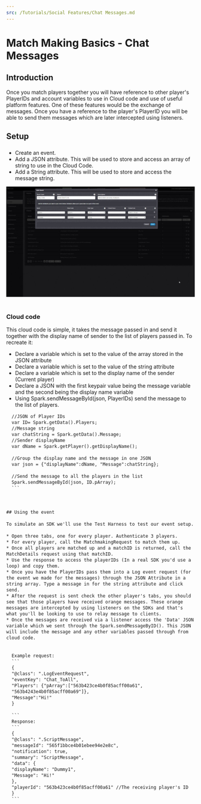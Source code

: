 ```yaml
---
src: /Tutorials/Social Features/Chat Messages.md
---
```


# Match Making Basics - Chat Messages

## Introduction

Once you match players together you will have reference to other player's PlayerIDs and account variables to use in Cloud code and use of useful platform features. One of these features would be the exchange of messages. Once you have a reference to the player's PlayerID you will be able to send them messages which are later intercepted using listeners.  

## Setup

###

  * Create an event.
  * Add a JSON attribute. This will be used to store and access an array of string to use in the Cloud Code.
  * Add a String attribute. This will be used to store and access the message string.

![](img/MatchMessage/1.jpg)
 

### Cloud code

This cloud code is simple, it takes the message passed in and send it together with the display name of sender to the list of players passed in. To recreate it:

  * Declare a variable which is set to the value of the array stored in the JSON attribute
  * Declare a variable which is set to the value of the string attribute
  * Declare a variable which is set to the display name of the sender (Current player)
  * Declare a JSON with the first keypair value being the message variable and the second being the display name variable
  * Using Spark.sendMessageById(json, PlayerIDs) send the message to the list of players.

  ```    
    //JSON of Player IDs
    var ID= Spark.getData().Players;
    //Message string
    var chatString = Spark.getData().Message;
    //Sender displayName
    var dName = Spark.getPlayer().getDisplayName();

    //Group the display name and the message in one JSON
    var json = {"displayName":dName, "Message":chatString};

    //Send the message to all the players in the list
    Spark.sendMessageById(json, ID.pArray);
    ```

 

## Using the event

To simulate an SDK we'll use the Test Harness to test our event setup.

  * Open three tabs, one for every player. Authenticate 3 players.
  * For every player, call the MatchmakingRequest to match them up.
  * Once all players are matched up and a matchID is returned, call the MatchDetails request using that matchID.
  * Use the response to access the playerIDs (In a real SDK you'd use a loop) and copy them.
  * Once you have the PlayerIDs pass them into a Log event request (for the event we made for the messages) through the JSON Attribute in a string array. Type a message in for the string attribute and click send.
  * After the request is sent check the other player's tabs, you should see that those players have received orange messages. These orange messages are intercepted by using listeners on the SDKs and that's what you'll be looking to use to relay message to clients.
  * Once the messages are received via a listener access the 'Data' JSON variable which we sent through the Spark.sendMessageByID(). This JSON will include the message and any other variables passed through from cloud code.


    Example request:
    ```
    {
    "@class": ".LogEventRequest",
    "eventKey": "Chat_ToAll",
    "Players": {"pArray":["563b423ce4b0f85acff00a61",
    "563b4243e4b0f85acff00a69"]},
    "Message":"Hi!"
    }

    ```
    Response:
    ```
    {
    "@class": ".ScriptMessage",
    "messageId": "565f1bbce4b01ebee94e2e8c",
    "notification": true,
    "summary": "ScriptMessage",
    "data": {
    "displayName": "Dummy1",
    "Message": "Hi!"
    },
    "playerId": "563b423ce4b0f85acff00a61" //The receiving player's ID
    }
    ```
